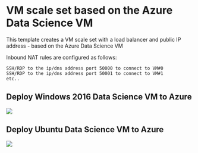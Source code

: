 ﻿# VM scale set based on the Azure Data Science VM 
This template creates a VM scale set with a load balancer and public IP address - based on the Azure Data Science VM

Inbound NAT rules are configured as follows:
```
SSH/RDP to the ip/dns address port 50000 to connect to VM#0
SSH/RDP to the ip/dns address port 50001 to connect to VM#1
etc..
```

## Deploy Windows 2016 Data Science VM to Azure
<a href="https://portal.azure.com/#create/Microsoft.Template/uri/https%3A%2F%2Fraw.githubusercontent.com%2Fgbowerman%2Fazure-myriad%2Fmaster%2Fdatascience%2Fazuredeploy-windows.json" target="_blank">
    <img src="http://azuredeploy.net/deploybutton.png"/>
</a>

## Deploy Ubuntu Data Science VM to Azure
<a href="https://portal.azure.com/#create/Microsoft.Template/uri/https%3A%2F%2Fraw.githubusercontent.com%2Fgbowerman%2Fazure-myriad%2Fmaster%2Fdatascience%2Fazuredeploy-ubuntu.json" target="_blank">
    <img src="http://azuredeploy.net/deploybutton.png"/>
</a>


